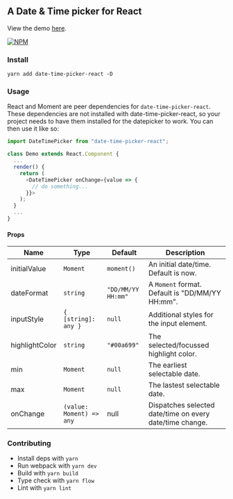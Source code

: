 ## A Date & Time picker for React

View the demo [here](https://kjkta.github.io/date-time-picker-react/).

[![NPM](https://nodei.co/npm/date-time-picker-react.png)](https://nodei.co/npm/date-time-picker-react/)

### Install

`yarn add date-time-picker-react -D`

### Usage

React and Moment are peer dependencies for `date-time-picker-react`. These dependencies are not installed with date-time-picker-react, so your project needs to have them installed for the datepicker to work. You can then use it like so:

```js
import DateTimePicker from "date-time-picker-react";

class Demo extends React.Component {
  ...
  render() {
    return (
      <DateTimePicker onChange={value => {
        // do something...
      }}>
    );
  }
  ...
}
```

#### Props

Name | Type | Default | Description
---|---|---|---
initialValue | `Moment` | `moment()` | An initial date/time. Default is now.
dateFormat | `string` | `"DD/MM/YY HH:mm"` | A `Moment` format. Default is "DD/MM/YY HH:mm".
inputStyle | `{ [string]: any }` | `null` | Additional styles for the input element.
highlightColor | `string` | `"#00a699"` | The selected/focussed highlight color.
min | `Moment` | `null` | The earliest selectable date.
max | `Moment` | `null` | The lastest selectable date.
onChange | `(value: Moment) => any` | null | Dispatches selected date/time on every date/time change.

### Contributing

- Install deps with `yarn`
- Run webpack with `yarn dev`
- Build with `yarn build`
- Type check with `yarn flow`
- Lint with `yarn lint`